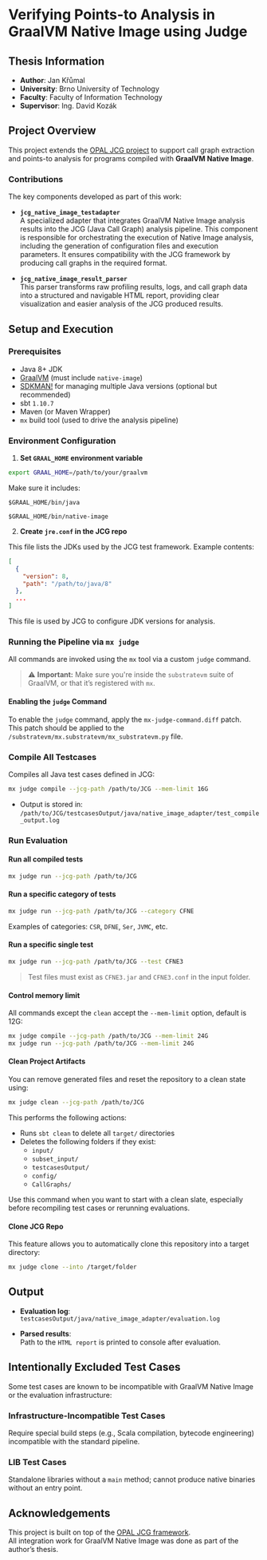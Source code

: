 # Verifying Points-to Analysis in GraalVM Native Image using Judge

## Thesis Information

- **Author**: Jan Křůmal
- **University**: Brno University of Technology
- **Faculty**: Faculty of Information Technology
- **Supervisor**: Ing. David Kozák

## Project Overview

This project extends the [OPAL JCG project](https://github.com/opalj/JCG) to support call graph extraction and points-to analysis for programs compiled with **GraalVM Native Image**.

### Contributions

The key components developed as part of this work:

- **`jcg_native_image_testadapter`**  
  A specialized adapter that integrates GraalVM Native Image analysis results into the JCG (Java Call Graph) analysis pipeline. This component is responsible for orchestrating the execution of Native Image analysis,   including the generation of configuration files and execution parameters. It ensures compatibility with the JCG framework by producing call graphs in the required format.

- **`jcg_native_image_result_parser`**  
  This parser transforms raw profiling results, logs, and call graph data into a structured and navigable HTML report, providing clear visualization and easier analysis of the JCG produced results.

## Setup and Execution

### Prerequisites

- Java 8+ JDK
- [GraalVM](https://www.graalvm.org/) (must include `native-image`)
- [SDKMAN!](https://sdkman.io) for managing multiple Java versions (optional but recommended)
- sbt `1.10.7`
- Maven (or Maven Wrapper)
- `mx` build tool (used to drive the analysis pipeline)

### Environment Configuration

1. **Set `GRAAL_HOME` environment variable**

```bash
export GRAAL_HOME=/path/to/your/graalvm
```

Make sure it includes:

```
$GRAAL_HOME/bin/java

$GRAAL_HOME/bin/native-image
```
2. **Create `jre.conf` in the JCG repo**

This file lists the JDKs used by the JCG test framework. Example contents:

```json
[
  {
    "version": 8,
    "path": "/path/to/java/8"
  },
  ...
]
```
This file is used by JCG to configure JDK versions for analysis.


### Running the Pipeline via `mx judge`
All commands are invoked using the `mx` tool via a custom `judge` command.

> ⚠️ **Important:** Make sure you're inside the `substratevm` suite of GraalVM, or that it’s registered with `mx`.

#### Enabling the `judge` Command

To enable the `judge` command, apply the `mx-judge-command.diff` patch.  
This patch should be applied to the `/substratevm/mx.substratevm/mx_substratevm.py` file.

### Compile All Testcases

Compiles all Java test cases defined in JCG:

```bash
mx judge compile --jcg-path /path/to/JCG --mem-limit 16G
```

- Output is stored in:  
  `/path/to/JCG/testcasesOutput/java/native_image_adapter/test_compile_output.log`



### Run Evaluation

#### Run all compiled tests

```bash
mx judge run --jcg-path /path/to/JCG
```

#### Run a specific category of tests

```bash
mx judge run --jcg-path /path/to/JCG --category CFNE
```

Examples of categories: `CSR`, `DFNE`, `Ser`, `JVMC`, etc.

#### Run a specific single test

```bash
mx judge run --jcg-path /path/to/JCG --test CFNE3
```

> Test files must exist as `CFNE3.jar` and `CFNE3.conf` in the input folder.

#### Control memory limit

All commands except the `clean` accept the `--mem-limit` option, default is 12G:

```bash
mx judge compile --jcg-path /path/to/JCG --mem-limit 24G
mx judge run --jcg-path /path/to/JCG --mem-limit 24G
```

#### Clean Project Artifacts

You can remove generated files and reset the repository to a clean state using:

```bash
mx judge clean --jcg-path /path/to/JCG
```

This performs the following actions:

- Runs `sbt clean` to delete all `target/` directories
- Deletes the following folders if they exist:
  - `input/`
  - `subset_input/`
  - `testcasesOutput/`
  - `config/`
  - `CallGraphs/`

Use this command when you want to start with a clean slate, especially before recompiling test cases or rerunning evaluations.


#### Clone JCG Repo

This feature allows you to automatically clone this repository into a target directory:

```bash
mx judge clone --into /target/folder
```

## Output

- **Evaluation log**:  
  `testcasesOutput/java/native_image_adapter/evaluation.log`

- **Parsed results**:  
  Path to the `HTML report` is printed to console after evaluation.


## Intentionally Excluded Test Cases

Some test cases are known to be incompatible with GraalVM Native Image or the evaluation infrastructure:

### Infrastructure-Incompatible Test Cases

Require special build steps (e.g., Scala compilation, bytecode engineering) incompatible with the standard pipeline.

### LIB Test Cases
Standalone libraries without a `main` method; cannot produce native binaries without an entry point.


## Acknowledgements

This project is built on top of the [OPAL JCG framework](https://github.com/opalj/JCG).  
All integration work for GraalVM Native Image was done as part of the author’s thesis.

